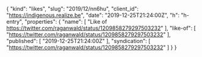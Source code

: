 {
  "kind": "likes",
  "slug": "2019/12/nn6hu",
  "client_id": "https://indigenous.realize.be",
  "date": "2019-12-25T21:24:00Z",
  "h": "h-entry",
  "properties": {
    "name": [
      "Like of https://twitter.com/raganwald/status/1209858279297503232"
    ],
    "like-of": [
      "https://twitter.com/raganwald/status/1209858279297503232"
    ],
    "published": [
      "2019-12-25T21:24:00Z"
    ],
    "syndication": [
      "https://twitter.com/raganwald/status/1209858279297503232"
    ]
  }
}
